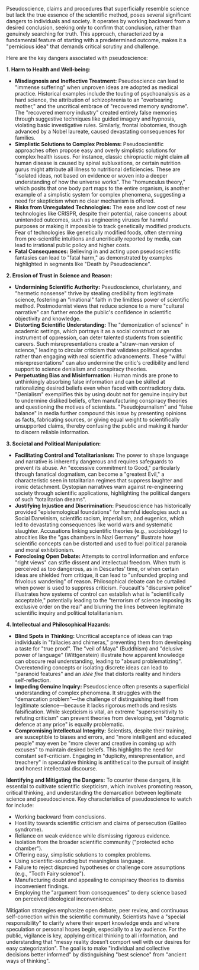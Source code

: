 Pseudoscience, claims and procedures that superficially resemble science but lack the true essence of the scientific method, poses several significant dangers to individuals and society. It operates by working backward from a desired conclusion, seeking only to confirm that conclusion, rather than genuinely searching for truth. This approach, characterized by a fundamental feature of starting with a predetermined outcome, makes it a "pernicious idea" that demands critical scrutiny and challenge.

Here are the key dangers associated with pseudoscience:

**1. Harm to Health and Well-being:**

- **Misdiagnosis and Ineffective Treatment:** Pseudoscience can lead to "immense suffering" when unproven ideas are adopted as medical practice. Historical examples include the touting of psychoanalysis as a hard science, the attribution of schizophrenia to an "overbearing mother," and the uncritical embrace of "recovered memory syndrome". The "recovered memory industry" created entirely false memories through suggestive techniques like guided imagery and hypnosis, violating basic investigative rules. Similarly, frontal lobotomies, though advanced by a Nobel laureate, caused devastating consequences for families.
- **Simplistic Solutions to Complex Problems:** Pseudoscientific approaches often propose easy and overly simplistic solutions for complex health issues. For instance, classic chiropractic might claim all human disease is caused by spinal subluxations, or certain nutrition gurus might attribute all illness to nutritional deficiencies. These are "isolated ideas, not based on evidence or woven into a deeper understanding of how the universe works". The "homunculus theory," which posits that one body part maps to the entire organism, is another example of a simplistic system for complex phenomena, suggesting a need for skepticism when no clear mechanism is offered.
- **Risks from Unregulated Technologies:** The ease and low cost of new technologies like CRISPR, despite their potential, raise concerns about unintended outcomes, such as engineering viruses for harmful purposes or making it impossible to track genetically modified products. Fear of technologies like genetically modified foods, often stemming from pre-scientific intuitions and uncritically reported by media, can lead to irrational public policy and higher costs.
- **Fatal Consequences:** Believing in and acting upon pseudoscientific fantasies can lead to "fatal harm," as demonstrated by examples highlighted in segments like "Death by Pseudoscience".

**2. Erosion of Trust in Science and Reason:**

- **Undermining Scientific Authority:** Pseudoscience, charlatanry, and "hermetic nonsense" thrive by stealing credibility from legitimate science, fostering an "irrational" faith in the limitless power of scientific method. Postmodernist views that reduce science to a mere "cultural narrative" can further erode the public's confidence in scientific objectivity and knowledge.
- **Distorting Scientific Understanding:** The "demonization of science" in academic settings, which portrays it as a social construct or an instrument of oppression, can deter talented students from scientific careers. Such misrepresentations create a "straw-man version of science," leading to circular criticism that validates political agendas rather than engaging with real scientific advancements. These "willful misrepresentations" can also undermine the critic's credibility and lend support to science denialism and conspiracy theories.
- **Perpetuating Bias and Misinformation:** Human minds are prone to unthinkingly absorbing false information and can be skilled at rationalizing desired beliefs even when faced with contradictory data. "Denialism" exemplifies this by using doubt not for genuine inquiry but to undermine disliked beliefs, often manufacturing conspiracy theories and questioning the motives of scientists. "Pseudojournalism" and "false balance" in media further compound this issue by presenting opinions as facts, fabricating sources, or giving equal weight to scientifically unsupported claims, thereby confusing the public and making it harder to discern reliable information.

**3. Societal and Political Manipulation:**

- **Facilitating Control and Totalitarianism:** The power to shape language and narrative is inherently dangerous and requires safeguards to prevent its abuse. An "excessive commitment to Good," particularly through fanatical dogmatism, can become a "greatest Evil," a characteristic seen in totalitarian regimes that suppress laughter and ironic detachment. Dystopian narratives warn against re-engineering society through scientific applications, highlighting the political dangers of such "totalitarian dreams".
- **Justifying Injustice and Discrimination:** Pseudoscience has historically provided "epistemological foundations" for harmful ideologies such as Social Darwinism, scientific racism, imperialism, and eugenics, which led to devastating consequences like world wars and systematic slaughter. Accusations linking scientific theories (e.g., sociobiology) to atrocities like the "gas chambers in Nazi Germany" illustrate how scientific concepts can be distorted and used to fuel political paranoia and moral exhibitionism.
- **Foreclosing Open Debate:** Attempts to control information and enforce "right views" can stifle dissent and intellectual freedom. When truth is perceived as too dangerous, as in Descartes' time, or when certain ideas are shielded from critique, it can lead to "unfounded groping and frivolous wandering" of reason. Philosophical debate can be curtailed when power is used to suppress criticism. Foucault's "discursive police" illustrates how systems of control can establish what is "scientifically acceptable," potentially leading to the "terrorism of science imposing its exclusive order on the real" and blurring the lines between legitimate scientific inquiry and political totalitarianism.

**4. Intellectual and Philosophical Hazards:**

- **Blind Spots in Thinking:** Uncritical acceptance of ideas can trap individuals in "fallacies and chimeras," preventing them from developing a taste for "true proof". The "veil of Maya" (Buddhism) and "delusive power of language" (Wittgenstein) illustrate how apparent knowledge can obscure real understanding, leading to "absurd problematizing". Overextending concepts or isolating discrete ideas can lead to "paranoid features" and an _idée fixe_ that distorts reality and hinders self-reflection.
- **Impeding Genuine Inquiry:** Pseudoscience often presents a superficial understanding of complex phenomena. It struggles with the "demarcation problem"—the challenge of distinguishing itself from legitimate science—because it lacks rigorous methods and resists falsification. While skepticism is vital, an extreme "supersensitivity to refuting criticism" can prevent theories from developing, yet "dogmatic defence at any price" is equally problematic.
- **Compromising Intellectual Integrity:** Scientists, despite their training, are susceptible to biases and errors, and "more intelligent and educated people" may even be "more clever and creative in coming up with excuses" to maintain desired beliefs. This highlights the need for constant self-criticism. Engaging in "duplicity, misrepresentation, and treachery" in speculative thinking is antithetical to the pursuit of insight and honest intellectual discourse.

**Identifying and Mitigating the Dangers:** To counter these dangers, it is essential to cultivate scientific skepticism, which involves promoting reason, critical thinking, and understanding the demarcation between legitimate science and pseudoscience. Key characteristics of pseudoscience to watch for include:

- Working backward from conclusions.
- Hostility towards scientific criticism and claims of persecution (Galileo syndrome).
- Reliance on weak evidence while dismissing rigorous evidence.
- Isolation from the broader scientific community ("protected echo chamber").
- Offering easy, simplistic solutions to complex problems.
- Using scientific-sounding but meaningless language.
- Failure to reject disproved hypotheses or challenge core assumptions (e.g., "Tooth Fairy science").
- Manufacturing doubt and appealing to conspiracy theories to dismiss inconvenient findings.
- Employing the "argument from consequences" to deny science based on perceived ideological inconvenience.

Mitigation strategies emphasize open debate, peer review, and continuous self-correction within the scientific community. Scientists have a "special responsibility" to clarify where their expert knowledge ends and where speculation or personal hopes begin, especially to a lay audience. For the public, vigilance is key, applying critical thinking to all information, and understanding that "messy reality doesn’t comport well with our desires for easy categorization". The goal is to make "individual and collective decisions better informed" by distinguishing "best science" from "ancient ways of thinking".